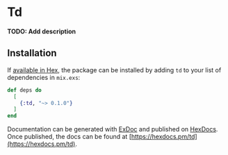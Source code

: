 # Td

**TODO: Add description**

## Installation

If [available in Hex](https://hex.pm/docs/publish), the package can be installed
by adding `td` to your list of dependencies in `mix.exs`:

```elixir
def deps do
  [
    {:td, "~> 0.1.0"}
  ]
end
```

Documentation can be generated with [ExDoc](https://github.com/elixir-lang/ex_doc)
and published on [HexDocs](https://hexdocs.pm). Once published, the docs can
be found at [https://hexdocs.pm/td](https://hexdocs.pm/td).

